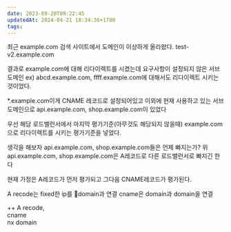 ```yaml
---
date: 2023-09-20T09:22:45
updatedAt: 2024-04-21 18:34:36+1780
tags: 
---
```

최근 example.com
검색 사이트에서 도메인이 이상하게 올라왔다.
test-v2.example.com

결과로 example.com에 대해 리다이렉트를 시켰는데
요구사항이 설정되지 않은 서브도메인 ex) abcd.example.com, ffff.example.com에 대해서도 리다이렉트 시키는 것이었다.

\*.example.com이게 CNAME 레코드로 설정되어있고
이외에 현재 사용하고 있는 서브도메인으로 api.example.com, shop.example.com이 있었다

우선 해당 로드밸런서에서 마지막 평가기준(아무것도 해당되지 않을때) example.com으로 리다이렉트를 시키는 평가기준을 넣었다.

생각을 해보자 api.example.com, shop.example.com들은 언제 빠지는가?
위 api.example.com, shop.example.com은 A레코드로 다른 로드밸런서로 빠지긴 한다

현재 가정은 A레코드가 먼저 평가되고 그다음 CNAME레코드가 평가된다.

A recode는 fixed한 ip를 domain과 연결
cname은 domain과 domain을 연결

++
A recode,  
cname  
nx domain